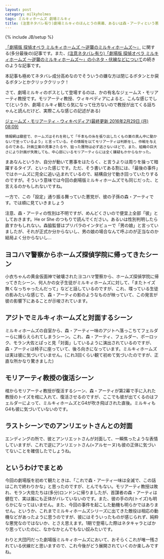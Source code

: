 ```yaml
---
layout: post
category: milkyholmes
tags: ミルキィホームズ 劇場ミルキィ
title: (注意ネタバレ有り)劇場ミルキィのほんとうの黒幕、あるいは森・アーティという悪党の話
---
```

{% include JB/setup %}

[「劇場版 探偵オペラ ミルキィホームズ 〜逆襲のミルキィホームズ〜」](http://mh-movie.com/) に関する(多分最後の)記事です。また、[(注意ネタバレ有り)「劇場版 探偵オペラ ミルキィホームズ 〜逆襲のミルキィホームズ〜」の小ネタ・伏線などについて](/linkatode)の続きのような記事です。

本記事も極めてネタバレ成分高めなのでそういうの嫌な方は閉じるボタンとか戻るボタンとかクリッククリック！

さて、劇場ミルキィのボスとして登場するのは、かの有名なジェームス・モリアーティ教授です。モリアーティ教授、ウィキペディアによると、こんな感じでして(というか、劇場ミルキィ観たら気になって仕方ないので教授が出てくる話ちゃんと読んだけど、実際こんな感じの記述がある)

[ジェームズ・モリアーティ - ウィキペディア(最終更新 2016年2月29日 (月) 08:09)](https://ja.wikipedia.org/wiki/%E3%82%B8%E3%82%A7%E3%83%BC%E3%83%A0%E3%82%BA%E3%83%BB%E3%83%A2%E3%83%AA%E3%82%A2%E3%83%BC%E3%83%86%E3%82%A3)

```
情報網は緻密で、ホームズはそれを称して「千本もの糸を張り出したくもの巣の真ん中に動かないで坐っているよう」と言っている。その情報を以てモリアーティは判断をし、作戦を与えるのである。計画立案の見事さたるや、狙った獲物は必ず逃さないほどで、また、組織の巨大さにより計画が失敗しても、中心部にいるモリアーティらには全く嫌疑もかからなかった。
```

まあなんというか、自分が動いて悪事をはたらく、と言うよりは周りを操って暗躍するタイプ、といった感じです。ただ、そう書いてある割には、「最後の事件」ではホームズに完全に追い込まれているので、結構自分で動き回っていたりするのですが。そういう意味では今回の劇場版ミルキィホームズでも同じだった、と言えるのかもしれないですね。

一方で、この「設定」通り振る舞っていた悪党が、彼の子孫の森・アーティです。では順に見ていきましょう

注意、森・アーティの性別は不明ですが、めんどくさいので便宜上全部「彼」としておきます。He or She のつもりで読んでください。あるいは性別判明したら直すかもしれない。森脇監督はプリパラのインタビューで「男の娘」と言っていましたが、それが正式か分からないし、男の娘の場合なんて呼ぶのが正当なのか結局よく分からないし...

## ヨコハマ警察からホームズ探偵学院に帰ってきたシーン

小衣ちゃんの黄金仮面神で破壊されたヨコハマ警察から、ホームズ探偵学院に帰ってきたシーン、何人かの女子生徒がミルキィホームズに対して、「またトイズ無くなっちゃったんだって」などと話しているのですが、これ、喋っている生徒の影みたいな感じで、森・アーティの影のようなものが映っていて、この発言が彼の影響下にあることが示唆されています。

## アジトでミルキィホームズと対面するシーン

ミルキィホームズの自室から、森・アーティ一味のアジトへ落っこちてフェルダーらに捕らえられてしまうシーン。これ、森・アーティ、フェルダー、ポーロック、モラン大佐とぱっと見「対面」しているように演出されているのですが、森・アーティは椅子に座っていて、後ろ向きになっています。ミルキィホームズは実は彼に気づいていません。(これ3回くらい観て初めて気づいたのですが、正直な所かなり驚きました)

## モリアーティ教授の復活シーン

棺からモリアーティ教授が復活するシーン、森・アーティが第2幕で手に入れた教授のトイズを棺に入れて、復活させるのですが、ここでも彼が出てくるのはフェルダーによって、ミルキィホームズとG4が吹き飛ばされた直後。ミルキィもG4も彼に気づいていないのです。

## ラストシーンでのアンリエットさんとの対面

エンディングの所で、彼とアンリエットさんが対面して、一瞬焦ったような表情していますが、これで逆にアンリエットさん(=アルセーヌ)も彼の正体に気づいてないことを確信したでしょうね。

## というわけでまとめ

今回の劇場版を初めて観たときは、「これで森・アーティ一味は全滅で、この話はこれで終わりかな」と思ったのですが、とんでもない。モリアーティ教授は敗れ、モラン大佐たちは(多分)ロンドンに帰りましたが、首謀者の森・アーティは健在で、実は誰にも正体がバレていないのです。また、彼の手の内(トイズ)も明らかになってはいません。また、今回の事件を起こした動機も明らかではありません。というか、これまでミルキィホームズシリーズに出てきた敵役は相応の動機などがあったように思うのですが、彼にはそういったものが感じられず、純粋な悪党なのではないか、とさえ思えます。1期で登場した際はネタキャラとばかり思っていたのに、なかなかとんでもない奴みたいです。

わりと大団円だった劇場版ミルキィホームズにおいて、おそらくこれが唯一残されている伏線だと思いますので、これ今後がどう展開されていくのか楽しみですね。
